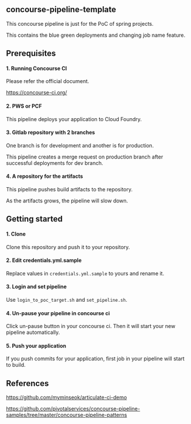 concourse-pipeline-template
---
This concourse pipeline is just for the PoC of spring projects.

This contains the blue green deployments and changing job name feature.

## Prerequisites
#### 1. Running Concourse CI

Please refer the official document.

https://concourse-ci.org/

#### 2. PWS or PCF
This pipeline deploys your application to Cloud Foundry.

#### 3. Gitlab repository with 2 branches
One branch is for development and another is for production.

This pipeline creates a merge request on production branch after successful deployments for dev branch.

#### 4. A repository for the artifacts
This pipeline pushes build artifacts to the repository.

As the artifacts grows, the pipeline will slow down.

## Getting started
#### 1. Clone
Clone this repository and push it to your repository.

#### 2. Edit credentials.yml.sample
Replace values in `credentials.yml.sample` to yours and rename it.

#### 3. Login and set pipeline
Use `login_to_poc_target.sh` and `set_pipeline.sh`.

#### 4. Un-pause your pipeline in concourse ci
Click un-pause button in your concourse ci. Then it will start your new pipeline automatically.

#### 5. Push your application
If you push commits for your application, first job in your pipeline will start to build.

## References
https://github.com/myminseok/articulate-ci-demo

https://github.com/pivotalservices/concourse-pipeline-samples/tree/master/concourse-pipeline-patterns
